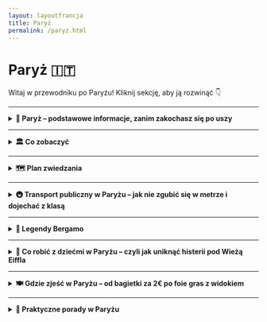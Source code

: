 ```yaml
---
layout: layoutfrancja
title: Paryż
permalink: /paryz.html
---
```


# Paryż 🇮🇹

Witaj w przewodniku po Paryżu! Kliknij sekcję, aby ją rozwinąć 👇

---

<details>
  <summary><strong>🗼 Paryż – podstawowe informacje, zanim zakochasz się po uszy</strong></summary>

  <p><strong>Paryż</strong> to nie tylko wieża Eiffla i croissanty. To stan umysłu. Miejsce, gdzie każdy kąt wygląda jak kadr z filmu, a każda bagietka smakuje jak nagroda za przetrwanie lotu tanimi liniami.</p>

  <p>To stolica Francji, miasto świateł, sztuki, miłości, no i korków. Leży nad Sekwaną, liczy ponad 2 miliony mieszkańców i ma więcej muzeów niż ty zdjęć z wakacji. Kultura wylewa się z każdego zaułka, a kalorie – z każdego rogalika.</p>

  <h4>✨ Dlaczego warto pojechać?</h4>
  <ul>
    <li>Bo chcesz w końcu zobaczyć Mona Lisę, a nie tylko memy z jej twarzą.</li>
    <li>Bo spacer po Montmartre o zachodzie słońca naprawdę działa lepiej niż aplikacje randkowe.</li>
    <li>Bo fontanny, pałace, ogrody i wino za 3 euro to połączenie nie do odrzucenia.</li>
    <li>Bo to jedno z niewielu miejsc, gdzie możesz wyglądać jak turysta i jak artysta jednocześnie – w tym samym kapeluszu.</li>
  </ul>

  <h4>✈️ Lotniska i jak się dostać do centrum</h4>

  <p><strong>📍Paryż ma trzy lotniska:</strong></p>
  <ul>
    <li><strong>Charles de Gaulle (CDG)</strong> – największe, często chaotyczne, ale dobrze skomunikowane.</li>
    <li><strong>Orly (ORY)</strong> – mniejsze, bardziej kompaktowe, idealne przy locie z tanimi liniami.</li>
    <li><strong>Beauvais (BVA)</strong> – technicznie „Paryż”, praktycznie: pół godziny od Belgii 😉. Obsługuje głównie Ryanaira.</li>
  </ul>

  <h4>🚇 Jak dojechać z lotniska do centrum?</h4>
  <ul>
    <li><strong>Z CDG:</strong> RER B (kolej podmiejska) – ok. 35 minut do centrum. Koszt: ok. 11,80 €. Szybko, wygodnie, z odrobiną paryskiego znużenia.</li>
    <li><strong>Z ORY:</strong> OrlyBus do Denfert-Rochereau lub tramwaj T7 + metro. Koszt: ok. 9–12 €. Nieco kombinowania, ale działa.</li>
    <li><strong>Z BVA:</strong> Shuttle bus do Porte Maillot – trwa 1h15 min, kosztuje ok. 16–17 € w jedną stronę. W gratisie: szansa na mały jetlag i poznanie innych zagubionych dusz.</li>
  </ul>

  <p><em>Paryż nie jest najtańszy, ale też nie musi być. Jest za to piękny, różnorodny i nie do podrobienia – a w dodatku całkiem dobrze działa tu metro, więc nawet wieża Eiffla z Montmartre’em mogą być „po drodze”.</em></p>
</details>

---

<details>
  <summary><strong>🏛️ Co zobaczyć</strong></summary>
 
   <details>
    <summary><strong>🏰 Città Alta – średniowieczna magia na wzgórzu</strong></summary>
    <p><strong>Współrzędne:</strong> <em>45.7048° N, 9.6634° E</em></p>
      <p>
    Città Alta to taka włoska kapsuła czasu: średniowieczne mury, brukowane uliczki, pachnące focaccie i staruszki w oknach, które znają historię każdej kamienicy (i każdego sąsiada). To właśnie tu bije serce starego Bergamo – choć w praktyce bije nieco wolniej, bo wszyscy się zatrzymują, żeby zrobić zdjęcie, zjeść gelato albo westchnąć „mamooo, jakie to ładne”.
  </p>

  <p>
    Można tam dotrzeć pieszo – jeśli lubisz wyzwania, pot i satysfakcję – albo wjechać słynną <strong>kolejką Funicolare</strong>, co jest wersją deluxe dla turystów i ludzi, którzy już dziś zrobili 4000 kroków. Sam przejazd to osobna atrakcja: wagonik skrzypi, ale dzielnie wspina się pod górę, jakby wiedział, że wozi ludzi do bajki.
  </p>

  <p>
    Na miejscu znajdziesz wszystko, co włoskie dusze lubią najbardziej: <strong>Piazza Vecchia</strong>, czyli główny plac pełen kawiarenek i architektonicznej poezji, <strong>bazylikę Santa Maria Maggiore</strong>, która wygląda jakby ktoś rozrzucił w niej brokat i sztukaterię bez ograniczeń, a także <strong>Kaplicę Colleoniego</strong> – marmurowe marzenie egocentrycznego kondotiera (ale przyznajmy, gust miał świetny).
  </p>

  <p>
    Jeśli chcesz poczuć się jak w filmie, weź espresso, usiądź na ławce i słuchaj dźwięków miasta: dzieci biegających po placu, przewodników opowiadających niestworzone historie i turystów próbujących wymówić „Colleoni” bez śmiechu. A potem zgub się w wąskich uliczkach, bo właśnie tam – za rogiem z suszącym się praniem – kryje się prawdziwy klimat Bergamo.
  </p>

  <p>
    <strong>Wskazówka prosto z serca (i żołądka):</strong> nie opuszczaj Città Alta bez spróbowania <em>polenty z mięsnym sosem</em>. W miejscowej wersji jest tak dobra, że możesz na chwilę zapomnieć, jak się mówi „gluten”.
  </p>
    <ul>
      <li><strong>Wstęp:</strong> Spacer darmowy. Widoki – bezcenne.</li>
    </ul>
  </details>

  <details>
    <summary><strong>⛪ Piazza Vecchia i Bazylika Santa Maria Maggiore – serce i dusza miasta</strong></summary>
    <p><strong>Współrzędne:</strong> <em>45.7038° N, 9.6628° E</em></p>
    
   <p>
    Gdyby place miały osobowość, <strong>Piazza Vecchia</strong> byłby starszym dżentelmenem w garniturze z epoki – z filiżanką espresso w jednej ręce i gazetą w drugiej. To serce Città Alta i obowiązkowy przystanek dla każdego turysty, który choć raz powiedział "kocham włoską architekturę", nie odróżniając renesansu od ricotty.
  </p>

  <p>
    Plac otoczony jest perełkami – w tym <em>Palazzo della Ragione</em>, średniowiecznym ratuszem, i wieżą Torre Civica, z której dzwony przypominają mieszkańcom, że czas mija (i że kawa stygnie). Na środku placu stoi fontanna Contarinich, przy której codziennie robione są tysiące zdjęć, z czego połowa to selfie z miną „Właśnie znalazłem się w katalogu UNESCO”.
  </p>

  <p>
    Idealne miejsce na chwilę kontemplacji, kawę za 4 euro i podsłuchiwanie przewodników tłumaczących, dlaczego ten plac „łączy ducha republikańskiego z architektoniczną czystością”. A Ty po prostu usiądź, zjedz rogalika i udawaj, że rozumiesz.
  </p>

 <p>
    Bazylika wygląda jak skromna sąsiadka Kaplicy Colleoniego, ale tylko dopóki nie wejdziesz do środka. A żeby było śmieszniej – wejście nie jest przez główne drzwi (bo po co byłoby łatwo), tylko z boku. Takie włoskie „szukaj, a znajdziesz” w wersji sakralnej.
  </p>

  <p>
    Wnętrze to czysta barokowa ekstaza. Freski, złote stiuki, rzeźby i misternie rzeźbione drewniane stalle – czyli siedziska, na których chórzyści udają, że nie śpią. Tu naprawdę nie wiadomo, gdzie patrzeć – wszystko krzyczy „ZACHWYĆ SIĘ MNĄ”, a Ty, człowieku, tylko mrugasz oczami i próbujesz nie upuścić szczęki.
  </p>

  <p>
    Bazylika powstała w podzięce za ocalenie miasta od zarazy. A patrząc na ten przepych, można podejrzewać, że miasto chciało podziękować naprawdę konkretnie. Co ciekawe, to właśnie tu pochowany jest Donizetti – tak, ten od oper. Gdyby dziś żył, pewnie nagrałby TikToka z wnętrza.
  </p>
    <ul>
      <li><strong>Wstęp:</strong> Bazylika – darmowy (darowizny mile widziane, nawet w drobniakach).</li>
    </ul>
  </details>

  <details>
    <summary><strong>🧱 Mury weneckie – UNESCO z widokiem</strong></summary>
    <p><strong>Współrzędne:</strong> <em>45.7043° N, 9.6645° E</em></p>
    idna robota i darmowy taras widokowy</h2>

  <p>
    Gdyby te mury umiały mówić, pewnie westchnęłyby: „Znowu turyści z aparatem…”. Ale nie narzekają, bo od XVI wieku stoją jak stały – dumne, kamienne i wpisane na listę UNESCO (czyli międzynarodowy certyfikat „wow, ale fajne”). <strong>Mury Weneckie</strong> otaczają całą Città Alta i mają ponad 6 kilometrów długości. Idealne na spacer, randkę lub szybki detoks po tiramisu.
  </p>

  <p>
    Zbudowane zostały przez Wenecjan – nie z miłości do Bergamo, ale z miłości do strategii wojskowej. Miały chronić miasto przed wrogami, no i chyba się udało, bo dziś jedynym zagrożeniem są turyści z kijkami do selfie i gołębie, które nie mają respektu przed zabytkami.
  </p>

  <p>
    Co tu robić? Spacerować! Widoki są spektakularne: z jednej strony panorama Doliny Padu i nowoczesnej części Bergamo, z drugiej – średniowieczne dachy i wieże Città Alta. Idealne miejsce na zdjęcia w stylu „spontaniczne, ale stylizowane”. A jak już się zmęczysz, znajdziesz ławkę z widokiem i zadumasz się nad sensem życia (albo nad tym, gdzie zjeść kolację).
  </p>

  <p>
    <strong>Pro tip:</strong> przy zachodzie słońca mury zamieniają się w romantyczny bulwar, który działa lepiej niż aplikacje randkowe. Jeśli tu nie padnie „kocham cię”, to chyba tylko dlatego, że ktoś zagapił się na widok.
  </p>
    <ul>
      <li><strong>Wstęp:</strong> Bezpłatnie – idealne miejsce na spacer i selfie z historią w tle.</li>
    </ul>
  </details>

  <details>
  <summary><strong>🌳 Parco della Rocca – zieleń z widokiem na wieki</strong></summary>
  <p><strong>Współrzędne:</strong> <em>45.7064° N, 9.6606° E</em></p>

  <p>
    Jeśli spacerujesz po górnym Bergamo i nagle czujesz, że potrzebujesz oddechu od kamiennych uliczek i barokowych fasad – skieruj kroki do <strong>Parco della Rocca</strong>. To zielona enklawa w samym sercu Città Alta, idealna na piknik, zachwyt, chwilę ciszy albo... romantyczne wyznanie.
  </p>

  <p>
    Park znajduje się wokół XIII-wiecznej <strong>Rocca di Bergamo</strong> – dawnej fortecy, która patrzy z góry na miasto z miną „widziałam już wszystko”. Dziś z jej murów rozciąga się jeden z najpiękniejszych widoków na okolicę: dolinę, niższe dzielnice Bergamo, a przy dobrej pogodzie – nawet aż po Alpy!
  </p>

  <p>
    Ale Parco della Rocca to nie tylko widoki. To również alejki ocienione drzewami, stare mury, ławeczki (tu warto się zatrzymać), a także małe muzeum wojskowe (Museo Storico). Spacerując tutaj, czujesz się trochę jak w połączeniu ogrodu botanicznego z podręcznikiem historii – w najlepszym tego słowa znaczeniu.
  </p>

  <ul>
    <li><strong>Idealne na:</strong> spacer z kawą, zdjęcia panoramiczne, randkę z widokiem lub ucieczkę od tłumu.</li>
    <li><strong>Wejście:</strong> darmowe (Twój portfel też poczuje ulgę).</li>
    <li><strong>Jak dojść:</strong> z Piazza Vecchia w górę ulicą Salita della Rocca – kilka minut wspinaczki, ale warto!</li>
  </ul>

  <p>
    Parco della Rocca to jedno z tych miejsc, które nie krzyczą "turystyczna atrakcja", a jednak zostają w pamięci. I na zdjęciach. A jeśli usiądziesz tu z focaccią i popatrzysz na zachodzące słońce – istnieje spore ryzyko, że zakochasz się w Bergamo na dobre.
  </p>
</details>


  <details>
    <summary><strong>🖼️ Accademia Carrara – dla fanów sztuki i ram złoconych</strong></summary>
    <p><strong>Współrzędne:</strong> <em>45.7070° N, 9.6750° E</em></p>
    <p>
      Galeria sztuki, która może nie jest tak znana jak Uffizi, ale zawstydza niejedne europejskie muzea. Botticelli, Raffaello, Bellini i inni klasycy zawieszeni na ścianach w pięknych salach. Nawet jeśli nie jesteś fanem malarstwa – tu docenisz ciszę, klimat i... klimatyzację.
    </p>
    <ul>
      <li><strong>Wstęp:</strong> 10€ normalny</li>
    </ul>
  </details>
  
 <details>
    <summary><strong>🪦 Cappella Colleoni – grobowiec na bogato</strong></summary>
    <p><strong>Współrzędne:</strong> 45.7036, 9.6619</p>
      <p>
    Kiedy Bartolomeo Colleoni – kondotier, wojownik i mistrz autopromocji – postanowił zbudować sobie grobowiec, nie poszedł w minimalizm. Zamiast prostego nagrobka, zamówił <strong>kaplicę z marmuru, złota i dumy</strong>, wciśniętą z gracją pomiędzy bazylikę a ratusz. Efekt? Jeden z najbardziej ekstrawaganckich grobowców renesansu – bo przecież jak już umierać, to z klasą.
  </p>

  <p>
    Fasada kaplicy to czysta poezja z różowego i białego marmuru, pełna kolumn, rzeźb i ornamentów – wygląda trochę jak deser lodowy dla architektów. Wnętrze? Nie mniej efektowne – z freskami, które bardziej przypominają pałac niż miejsce wiecznego spoczynku.
  </p>

  <p>
    I teraz najlepsze: <strong>herb Colleoniego</strong> przedstawia... trzy kule. I tak, legenda głosi, że były to jego... „klejnoty”. Znajdziesz je wszędzie – na fasadzie, na posadzce, w herbach. Jeśli więc zobaczysz trzy kule obok siebie – to nie symbol olimpijski. To Colleoni.
  </p>

  <p>
    Dla Włochów to ważne miejsce kultu sztuki. Dla turystów – najlepszy przykład, jak z pompy zrobić arcydzieło. Dla Ciebie – obowiązkowy punkt programu i idealne tło do żartobliwego selfie w stylu "To też bym sobie zrobił, gdybym miał armię i renesans".
  </p>
 </details>

  <details>
    <summary><strong>🏛️ GAMeC – nowoczesność w kontrze do renesansu</strong></summary>
    <p><strong>Współrzędne:</strong> <em>45.7072° N, 9.6745° E</em></p>
    <p>
      Bergamo nie żyje tylko przeszłością! Tuż obok Carrary znajduje się <strong>Galleria d'Arte Moderna e Contemporanea</strong> – czyli GAMeC. Instalacje, performance’y, wideoart – to galeria, która mówi: „Zatrzymaj się i pomyśl”. Albo przynajmniej: „Zatrzymaj się i zdziw się”.
    </p>
    <ul>
      <li><strong>Wstęp:</strong> 7€ normalny</li>
    </ul>
  </details>
   
<details>
  <summary><strong>🕵️ Sekretne miejsca Bergamo</strong></summary>

<details>
    <summary><strong> 🪑 Sekretna ławeczka z widokiem</strong></summary>
  <p><strong>Współrzędne:</strong> 45.7030, 9.6645</p>

  <p>
    Jeśli Bergamo było grą w chowanego, to <strong>sekretna ławeczka z widokiem</strong> byłaby jednym z najbardziej skrywanych skarbów. Ukryta w jednym z zakamarków Città Alta, tuż przy starych murach, wygląda jak zwykła ławka – ale po chwili odpoczynku zaczynasz się zastanawiać, dlaczego jeszcze nikt nie napisał o niej książki. I to najlepiej z serii „W poszukiwaniu perfekcyjnego widoku”.
  </p>

  <p>
    Po pierwsze: widok. Mimo że na pierwszy rzut oka może wyglądać jak zwykły kącik z widokiem na dolinę, zaraz odkrywasz, że na horyzoncie widać całą panoramę Bergamo, z jeziorem Iseo w tle. Idealne na chwile, kiedy potrzebujesz oddechu po tym, jak przeszedłeś wszystkie turystyczne „must-see”. Możesz patrzeć na to przez godzinę, a wciąż nie być pewnym, czy jesteś w raju, czy po prostu świetnie spędzasz czas.
  </p>

  <p>
    A teraz najważniejsze: <strong>ta ławeczka nie jest łatwa do znalezienia</strong>. To nie jest miejsce, które ktoś wskaże Ci w przewodniku turystycznym. Musisz nieco zbłądzić, pomylić drogę, a potem pozwolić swojemu instynktowi turysty (czyli... byle jak się zgubić i nie panikować) doprowadzić cię do celu. Wówczas, jeśli masz szczęście, usiądziesz na tej ławce, patrząc na świat, który spowalnia, jakby chciał powiedzieć: „Nie martw się, tu nie ma pośpiechu”.
  </p>

  <p>
    Jeśli chcesz uciec od tłumów i poczuć się, jakbyś odkrył Bergamo na nowo, ta ławeczka jest dla Ciebie. W razie potrzeby włącz styl retro i poczuj się jak bohater w starym filmie – "Człowiek, który znalazł najpiękniejsze miejsce w Bergamo".
  </p>

</details>

  <details>
    <summary><strong>🪞 Vicolo della Neve – Ulica Ciszy i Cieni</strong></summary>
    <p><strong>Współrzędne:</strong> <em>45.7041° N, 9.6639° E</em></p>
    <p>
      Ta wąska uliczka w Città Alta to jak teleport do innego czasu. Cisza, stare mury, lekkie zawinięcie drogi i światło wpadające pod dziwnym kątem. Spacer nią wczesnym rankiem daje wrażenie, że zaraz zza rogu wyskoczy mnich albo renesansowy poeta. Albo duch. Ale spokojny!
    </p>
  </details>

  <details>
    <summary><strong>🔔 Torre del Gombito – wieża, której nikt nie szuka… a szkoda</strong></summary>
    <p><strong>Współrzędne:</strong> <em>45.7046° N, 9.6642° E</em></p>
    <p>
      W centrum Città Alta stoi średniowieczna wieża, którą mijają wszyscy – ale mało kto na nią wchodzi. A szkoda! Latem można się na nią wdrapać (po wcześniejszej rezerwacji) i zobaczyć panoramę miasta z zupełnie innej perspektywy. W gratisie dostajesz mięśnie nóg i brak tłumów.
    </p>
  </details>

  <details>
    <summary><strong>🌳 Scaletta dello Scorlazzone – schody donikąd (a jednak gdzieś)</strong></summary>
    <p><strong>Współrzędne:</strong> <em>45.7028° N, 9.6621° E</em></p>
    <p>
      Urocze, kamienne schody łączące Città Alta z niższym miastem. Prawie nikt ich nie zna, więc masz duże szanse być tam sam. Po drodze – dzikie ogrody, mury, i widoki idealne na melancholijny spacer z muzyką filmową w słuchawkach. Ewentualnie pizzą w ręku. Bo czemu nie.
    </p>
  </details>

  <details>
    <summary><strong>🕳️ Il Lavatoio – średniowieczna pralnia</strong></summary>
    <p><strong>Współrzędne:</strong> <em>45.7040° N, 9.6625° E</em></p>
    <p>
      Tu kiedyś kobiety prały ubrania i plotkowały o całym mieście. Dziś to spokojna altanka z wodą, ukryta przy Piazza Mercato delle Scarpe. Świetne miejsce na chwilę wytchnienia, zdjęcie w stylu „mniej znane perełki” i pogadankę o historii z kimś lokalnym (albo samym sobą).
    </p>
  </details>

  <details>
    <summary><strong>🏺 Museo Donizettiano – dla fanów muzycznych duchów</strong></summary>
    <p><strong>Współrzędne:</strong> <em>45.7053° N, 9.6649° E</em></p>
    <p>
      Gaetano Donizetti, słynny kompozytor operowy, urodził się w Bergamo. I chociaż jego muzeum to nie gigantyczna atrakcja, to właśnie dzięki temu jest idealnym sekretnym miejscem. Stare nuty, instrumenty, listy, biografia jak z filmu. W sam raz na chwilę ciszy i muzycznej refleksji.
    </p>
    <ul>
      <li><strong>Wstęp:</strong> 5€</li>
    </ul>
  </details>

</details>
</details>



---

<details>
  <summary><strong>🗺️ Plan zwiedzania</strong></summary>

  <details>
  <summary><strong>📅 Plan zwiedzania Bergamo – 1 dzień</strong></summary>

  <p><em>Masz tylko jeden dzień? Spokojnie. Bergamo da się pokochać od pierwszego kroku – szczególnie, jeśli krok prowadzi po brukowanych uliczkach Città Alta i kończy się widokiem z górskiej twierdzy.</em></p>

  <h3>🥐 Poranek – klasyka w Città Alta</h3>
  <ul>
    <li><strong>Start: Funicolare z dolnego miasta (Città Bassa)</strong> – pierwszy punkt programu to... kolejka linowa! Wjeżdżasz z gwarnego centrum na wzgórze Città Alta – czyli do serca średniowiecznego Bergamo. Widoki już teraz robią wrażenie.</li>
    <li><strong>Piazza Vecchia</strong> – centralny plac górnego miasta. Tu znajdziesz kawę, croissanta i atmosferę jak z filmu kostiumowego. Po lewej – fontanna Contarinich, po prawej – wieża Torre Civica. W środku? Ty z aparatem i espresso.</li>
    <li><strong>Santa Maria Maggiore & Cappella Colleoni</strong> – barokowo-romańskie arcydzieła. Rzeźby, freski i złoto. Dużo złota. A jeśli trafisz na grę organową – masz szczęście jak w lotto.</li>
  </ul>

  <h3>🏰 Przedpołudnie – widoki, mury i spacer wśród historii</h3>
  <ul>
    <li><strong>Torre del Gombito</strong> – średniowieczna wieża, przy której można złapać lokalną legendę i... schować się przed turystami. Uwaga: czasem otwarta do wspinaczki!</li>
    <li><strong>Spacer wzdłuż murów (Le Mura Veneziane)</strong> – wpisane na listę UNESCO mury obronne, z których roztacza się bajkowa panorama dolnego miasta i Alp. Idealne miejsce na selfie z wiaterkiem we włosach.</li>
    <li><strong>Castello di San Vigilio</strong> – jeśli masz jeszcze siły (i dobre buty), wejdź lub wjedź kolejką na wzgórze. Ruiny zamku, widoki aż po Mediolanie i... odrobina legendy o duchu króla Teodoryka gratis.</li>
  </ul>

  <h3>🍝 Obiad – smakuj lokalnie!</h3>
  <p>
    Bergamo to stolica <strong>casoncelli</strong> – lokalnych pierożków z mięsem, masłem i szałwią. Zatrzymaj się w jednej z restauracji w Città Alta (np. <em>La Tana</em> albo <em>Trattoria Tre Torri</em>) i pozwól sobie na dłuższą przerwę. A po obiedzie – <strong>polenta e osei</strong>, czyli słodki deser, który wygląda jak ptaszek na żółtym cieście.
  </p>

  <h3>🖼️ Popołudnie – sztuka, zakamarki i chill</h3>
  <ul>
    <li><strong>Accademia Carrara</strong> (dla fanów sztuki) – jedno z najlepszych muzeów malarstwa we Włoszech, z dziełami Botticellego, Belliniego i nie tylko.</li>
    <li><strong>Via Colleoni</strong> – główny deptak górnego miasta. Kawiarnie, lodziarnie, małe sklepiki – i dźwięk kroków na kamieniu.</li>
    <li><strong>Mała dygresja: Gelato!</strong> – obowiązkowo spróbuj lodów z <em>La Marianna</em> – to tu podobno powstały lody stracciatella.</li>
  </ul>

  <h3>🌇 Wieczór – Bergamo jak z bajki</h3>
  <ul>
    <li><strong>Kolacja z widokiem</strong> – zarezerwuj stolik w restauracji z tarasem (np. <em>Ristorante Da Mimmo</em>) i delektuj się widokiem Città Bassa przy winie i ostatnim kęsie casoncelli.</li>
    <li><strong>Powrót funicolare</strong> – po zmroku kolejka zjeżdża z górskiego miasta jak wehikuł czasu. Światła miasta poniżej, światło księżyca nad głową. Idealne zakończenie idealnego dnia.</li>
  </ul>

  <p><em>1 dzień w Bergamo? Starczy, by się zakochać. Ale zostawi Cię z myślą: „muszę tu wrócić”.</em></p>
</details>
</details>

---

<details>
  <summary><strong>🚇 Transport publiczny w Paryżu – jak nie zgubić się w metrze i dojechać z klasą</strong></summary>
  <p>Paryż to raj (albo koszmar) komunikacyjny – zależy, czy złapiesz dobrą aplikację i bilet, czy utkniesz między linią 13 a panem grającym na akordeonie.</p>

  <h4><strong>🚉 Metro, RER, autobusy i tramwaje – co, gdzie i jak:</strong></h4>
  <ul>
    <li><strong>Metro (Métro)</strong> – 16 linii, kolory, numery, zawijasy jak spaghetti. Działa szybko i często, ale nie zawsze ma windy (uwaga na wózki!).</li>
    <li><strong>RER (A, B, C, D, E)</strong> – szybsze pociągi, dojeżdżają na przedmieścia i lotniska. Uwaga: bilety muszą pasować do strefy!</li>
    <li><strong>Autobusy</strong> – świetne widoki, ale często korki. Za to można podziwiać miasto z wygodnego siedzenia (o ile znajdziesz wolne).</li>
    <li><strong>Tramwaje</strong> – obrzeża miasta, przydatne, gdy nocujesz „nieco dalej od centrum”. Czyste, nowoczesne, spokojne.</li>
  </ul>

  <h4><strong>🎫 Bilety i karty – nie daj się zaskoczyć</strong></h4>
  <ul>
    <li><strong>Ticket t+</strong> – klasyczny bilet jednorazowy (2,15 €), działa przez 90 minut na metro, RER (w granicach miasta), autobus i tramwaj.</li>
    <li><strong>Carnet (pakiet 10 biletów)</strong> – teraz w wersji elektronicznej na kartę <em>Navigo Easy</em>. Taniej i bez papieru!</li>
    <li><strong>Karta Navigo</strong> – jeśli jesteś w Paryżu na tydzień, karta <strong>Navigo Semaine</strong> to złoto: nielimitowane przejazdy za ~30€ (ważne: tydzień liczony od poniedziałku do niedzieli!).</li>
    <li><strong>Dzieciaki</strong> – do 4. roku życia za darmo, 4–10 lat – zniżki.</li>
  </ul>

  <h4><strong>📱 Aplikacje, które Cię uratują:</strong></h4>
  <ul>
    <li><strong>Bonjour RATP</strong> – oficjalna appka paryskiego transportu. Pokazuje trasy, opóźnienia, planuje dojazdy.</li>
    <li><strong>Citymapper</strong> – najlepszy przyjaciel turysty. Pokazuje każdą możliwą kombinację dojazdu (łącznie z hulajnogą i teleportacją).</li>
    <li><strong>Google Maps</strong> – działa, ale czasem pokazuje zbyt ambitne kombinacje.</li>
  </ul>

  <p><strong>Tip:</strong> Metro działa od ok. 5:30 do 1:15 (piątek i sobota dłużej). RER do lotnisk ma swoje humory – sprawdzaj odjazdy!</p>
  <p><strong>Uwaga:</strong> Zawsze trzymaj bilet aż do końca – kontrola może być niespodziewana i kosztowna (mandat: ~50€).</p>
  <p><strong>Dla odważnych:</strong> Paryskie rowery (Vélib’) i hulajnogi – są wszędzie. Ale ruch uliczny bywa jak z Mad Maxa, więc kask, refleks i silne nerwy wskazane.</p>

<h4><strong>✈️ Jak dostać się z lotniska do centrum Paryża – bez bankructwa i łez</strong></h4>
  
  <h4><strong>🛫 Lotnisko Charles de Gaulle (CDG) – największy kolos</strong></h4>
  <ul>
    <li><strong>🚆 RER B</strong> – najszybsza i najtańsza opcja: ok. 35 min do centrum (Gare du Nord, Châtelet). Cena: 11,80 €. Uwaga na kieszonkowców i czasem brudne wagony.</li>
    <li><strong>🚌 RoissyBus</strong> – jedzie do Opéra, wygodny, klimatyzowany. Cena: ok. 16,50 €, czas: 60–75 min.</li>
    <li><strong>🚖 Taksówka</strong> – oficjalna, ryczałtowa cena: 56 € do Lewego Brzegu, 53 € do Prawego Brzegu. Pamiętaj: tylko z postoju, nie daj się złapać „panu z bagażnikiem”!</li>
  </ul>

  <h4><strong>🛫 Lotnisko Orly (ORY) – mniejsze, ale też konkretne</strong></h4>
  <ul>
    <li><strong>🚆 Orlyval + RER B</strong> – szybka kolejka do stacji Antony, dalej RER B do centrum. Cena łączna: ok. 12,10 €.</li>
    <li><strong>🚌 OrlyBus</strong> – dojeżdża do Denfert-Rochereau (metro 4 i 6). Czas: 30–40 min, cena: ok. 11 €.</li>
    <li><strong>🚖 Taksówka</strong> – 37 € (Lewy Brzeg), 32 € (Prawy Brzeg). Jak wyżej – tylko z oficjalnego postoju.</li>
  </ul>

  <h4><strong>🛬 Lotnisko Beauvais (BVA) – czyli „niby Paryż”, ale 85 km dalej</strong></h4>
  <ul>
    <li><strong>🚌 Shuttle bus Beauvais – Porte Maillot</strong> – jedyna sensowna opcja. Cena: 18,90 € (online), 20,90 € (na miejscu), czas: ok. 1h 15 min. Potem metro 1 i dalej.</li>
    <li><strong>🚖 Taksówka?</strong> – tylko jeśli wygrałeś w Eurojackpot. Cena: ponad 170 €, więc raczej: nie polecamy.</li>
  </ul>

  <h4><strong>📱 Tipy na dobry start</strong></h4>
  <ul>
    <li><strong>Pobierz aplikację Citymapper</strong> – poda Ci najlepszą opcję na żywo.</li>
    <li><strong>Kup bilet wcześniej online</strong> (np. na RER lub shuttle) – oszczędzasz czas i stres.</li>
    <li><strong>Unikaj „taksówkarzy” bez licencji</strong> – jeśli ktoś Cię nagabuje w hali przylotów, uciekaj szybciej niż przed ślimakiem w sosie czosnkowym.</li>
  </ul>

  <p><strong>Bonus:</strong> Weź ze sobą euro w gotówce – nie każdy automat kartę lubi, a na lotniskach kapryszą szczególnie!</p>
</details>


---

<details>
  <summary><strong>🤔 Legendy Bergamo</strong></summary>

  <h3>👑 Duch króla Teodoryka – wzgórze San Vigilio</h3>
  <p>
    Na wzgórzu San Vigilio, gdzie dziś rozciągają się ruiny średniowiecznego zamku i jeden z najpiękniejszych widoków na miasto, miejscowi opowiadają o duchu króla Teodoryka Wielkiego. Podobno nocą pojawia się tam jeździec na czarnym koniu – w milczeniu patrolujący wzgórze. Czy to legenda, czy tylko gra światła i cienia – jedno jest pewne: to idealne miejsce na tajemniczy spacer przy zachodzie słońca.
  </p>

  <h3>🪙 Cudowna moneta św. Grzegorza – plac przy kościele San Michele al Pozzo Bianco</h3>
  <p>
    W czasach zarazy jeden z zakonników, św. Grzegorz, wrzucił do misy z jałmużną srebrną monetę, która każdego dnia się odnawiała. Miejsce, gdzie miał rzekomo przebywać, to okolice <strong>kościoła San Michele al Pozzo Bianco</strong> – znanego z wyjątkowych fresków i mistycznej atmosfery. Mówi się, że kto znajdzie tam monetę, będzie miał szczęście przez cały rok.
  </p>

  <h3>🦅 Orzeł z herbu miasta – Porta San Giacomo</h3>
  <p>
    Herb Bergamo przedstawia złotego orła – a jego legenda związana jest z bramą <strong>Porta San Giacomo</strong>. Według opowieści, właśnie nad tą bramą orzeł krążył przez trzy dni, zanim zniknął w chmurach. Znak uznano za boską ochronę nad miastem, a Porta San Giacomo do dziś zachowała wyjątkowy, niemal magiczny charakter – szczególnie po zmroku.
  </p>
  
  <h3>🌕 Tajemnicze źródło pod Torre del Gombito</h3>
  <p>
    Tuż obok wieży <strong>Torre del Gombito</strong> w sercu Città Alta (górnego miasta) znajduje się niepozorne przejście prowadzące do starego źródła. Mówi się, że woda z niego miała kiedyś właściwości uzdrawiające – a kto pił z niego po północy, ten miał śnić prorocze sny. Dziś dostęp jest ograniczony, ale niektórzy nadal próbują dostać się tam... dla klimatu i nuty magii.
  </p>

  <p><em>Bergamo skrywa swoje sekrety w zaułkach, bramach i starych murach. Jeśli chcesz naprawdę poznać duszę miasta – daj się poprowadzić legendom i opowieściom. A może sam odkryjesz kolejną?</em></p>
</details>

---

<details>
  <summary><strong>🎠 Co robić z dziećmi w Paryżu – czyli jak uniknąć histerii pod Wieżą Eiffla</strong></summary>
  <ul>
    <li><strong>🦕 Muzeum Historii Naturalnej (Muséum national d’Histoire naturelle)</strong> – gigantyczne szkielety dinozaurów, dzikie zwierzęta w wersji wypchanej i całe mnóstwo „wow”. Raj dla młodych odkrywców.</li>
    
    <li><strong>🧪 Cité des Sciences et de l’Industrie</strong> – interaktywne centrum nauki z działem tylko dla dzieci (<em>Cité des Enfants</em>). Można dotykać, klikać, testować – i nikt nie krzyczy „nie ruszaj!”.</li>
    
    <li><strong>🎢 Disneyland Paris</strong> – klasyka. Dojazd RER A z centrum, cały dzień magii, kolejek i… czekania. Ale dzieciaki będą wspominać latami. Portfel – trochę krócej.</li>
    
    <li><strong>🌳 Ogród Luksemburski</strong> – karuzela retro, teatrzyk marionetek (<em>Guignol!</em>), mini żaglówki na stawie i ogromny plac zabaw. Idealne miejsce na piknik + reset dla rodziców.</li>
    
    <li><strong>🦓 Zoo de Vincennes (Parc Zoologique de Paris)</strong> – nowoczesne, przestronne, ze zwierzakami w ładnych warunkach. Słonie, żyrafy i pingwiny czekają.</li>
    
    <li><strong>🐟 Akwarium de Paris</strong> – niepozorne, ale świetne. Z rekinami, interaktywnym dotykaniem rybek i pokazami. Plus: widok na Wieżę Eiffla z parku obok!</li>
    
    <li><strong>🚂 Kolejka Montmartre (Funiculaire)</strong> – niby banalne, ale dzieciaki KOCHAJĄ jeździć w górę i w dół. A potem można karmić gołębie pod Sacré-Cœur.</li>
    
    <li><strong>🎨 Warsztaty i animacje w Luwrze</strong> – tak, serio! Luwr ma specjalne trasy dla rodzin z dziećmi i weekendowe zajęcia. Mona Lisa + zabawa = sukces.</li>
  </ul>
  <p><strong>Tip:</strong> Dzieci do 18 lat wchodzą za darmo do wielu muzeów i atrakcji. Zabierz paszport lub legitymację!</p>
  <p><strong>Plan B:</strong> Kiedy wszystko zawiedzie – lody z Berthillon na Wyspie św. Ludwika i bąbelki w parku. Sprawdzone, działa.</p>


  <h4><strong>📱 Aplikacje mobilne, które uratują Ci dzień z dziećmi w Paryżu</strong></h4>
  <ul>
    <li><strong>🗺️ Paris Mômes</strong> – francuska aplikacja (i strona) z aktualnymi wydarzeniami, warsztatami i atrakcjami dla dzieci. Działa jak magiczny kalendarz rozrywki – tylko po francusku, więc Google Translate idzie w ruch!</li>

    <li><strong>🎨 Le Louvre – Kids Tour</strong> – oficjalna aplikacja do zwiedzania Luwru z dziećmi. Zadania, quizy i trasy rodzinne. Mona Lisa staje się bohaterką przygody!</li>

    <li><strong>🎧 GuidiGO</strong> – aplikacja z interaktywnymi audio-przewodnikami dla dzieci (i dorosłych). Są trasy po muzeach, dzielnicach i parkach. Wybierasz wiek dziecka i gotowe.</li>

    <li><strong>🧚 Paris ci la Sortie</strong> – aplikacja z mapą atrakcji z windą, rampą i dostępem dla wózków. Brzmi nudno? Dopóki nie staniesz przed schodami z dzieckiem w wózku i trzema walizkami.</li>

    <li><strong>🧩 GeoMagique Paris</strong> – rozszerzona rzeczywistość (AR) z zagadkami i zadaniami w różnych punktach Paryża. Dziecko łapie Pokemony 2.0, a Ty pijesz kawę. Win-win.</li>

    <li><strong>🎲 TFOU Aventure</strong> – francuska aplikacja pełna mini-gier i misji miejskich. Idealna na przystanki, kolejki i metro. Działa offline = zbawienie w podziemiu.</li>
  </ul>
  <p><strong>Tip:</strong> Pamiętaj, żeby pobrać mapy offline (np. Google Maps, Maps.me), bo paryskie metro + roaming to czasem czarna dziura zasięgu.</p>
  <p><strong>Plan awaryjny:</strong> YouTube Kids + słuchawki. Czasem po prostu trzeba przetrwać do kolacji.</p>
</details>



---


<details>
  <summary><strong>🍽️ Gdzie zjeść w Paryżu – od bagietki za 2€ po foie gras z widokiem</strong></summary>

  <h4><strong>🥖 Tanie, ale pyszne – budżetowy smak Paryża</strong></h4>
  <ul>
    <li><strong>Chez Gladines</strong> – bistro z kuchnią baskijską. Porcje jak u babci, ceny jak z lat 2000. Adres: 30 Rue des cinq Diamants.</li>
    <li><strong>L’As du Fallafel</strong> – słynny falafel na Marais. Tanio, szybko, obłędnie. Kolejki, ale warto! Adres: 34 Rue des Rosiers.</li>
    <li><strong>Bouillon Pigalle</strong> – kultowa paryska jadłodajnia: klasyki kuchni francuskiej za 10–15 €. Smacznie, tłoczno, autentycznie. Adres: 22 Boulevard de Clichy.</li>
    <li><strong>Crêperie Genia</strong> – tanie naleśniki słodkie i wytrawne przy Sorbonie. Adres: 7 Rue de la Harpe.</li>
    <li><strong>Boulangerie Utopie</strong> – piekarnia, która potrafi odmienić poranek. Croissant z czarnym sezamem? Tak, poproszę. Adres: 20 Rue Jean-Pierre Timbaud.</li>
  </ul>

  <h4><strong>🥂 Coś bardziej fancy – wyższy poziom Paryża</strong></h4>
  <ul>
    <li><strong>Septime (★ Michelin)</strong> – nowoczesna francuska kuchnia, elegancko, ale nie nadęcie. Rezerwacje z wyprzedzeniem! Adres: 80 Rue de Charonne.</li>
    <li><strong>Le Train Bleu</strong> – restauracja jak z filmu: w starym dworcu Gare de Lyon. Jedzenie dobre, ale wnętrze kradnie show. Adres: Place Louis-Armand.</li>
    <li><strong>Le Procope</strong> – najstarsza kawiarnia w Paryżu (działa od 1686!). Historyczny klimat + klasyczne dania. Adres: 13 Rue de l’Ancienne Comédie.</li>
    <li><strong>Girafe</strong> – stylowy lokal z widokiem na wieżę Eiffla. Idealny na romantyczną kolację lub pokaz "Patrz, mam na Insta!". Adres: 1 Place du Trocadéro.</li>
    <li><strong>Lapérouse</strong> – salonki, kandelabry, atmosfera XIX w. Nie najtaniej, ale warto choć raz. Adres: 51 Quai des Grands Augustins.</li>
  </ul>

  <h4><strong>🍷 Tipy kulinarne:</strong></h4>
  <ul>
    <li><strong>Menu formule</strong> w porze lunchu (12:00–14:00) to okazja – przystawka + danie + deser za 15–20 €.</li>
    <li><strong>Woda z kranu</strong> w restauracji to norma – poproś o "une carafe d’eau". Nie daj sobie wcisnąć butelki za 6 €.</li>
    <li><strong>Napiwki</strong> – wliczone w cenę (service compris), ale za wyjątkową obsługę można zostawić 1–2 € na stole.</li>
    <li><strong>Rezerwacje</strong> – w popularnych miejscach konieczne, szczególnie wieczorem i w weekendy.</li>
  </ul>

  <p><strong>Bonus:</strong> Masz mało czasu? Wpadnij do <em>Monoprix</em> lub <em>Franprix</em> po gotowe kanapki, sałatki i croissanty – piknik w parku z widokiem na Sekwanę to klasyk!</p>
</details>


---

<details>
  <summary><strong>🧳 Praktyczne porady w Paryżu</strong></summary>
 
  <h4><strong>🛍️ Co warto kupić w Paryżu – czyli pamiątki z klasą (i bez plastiku)</strong></h4>
  
  <ul>
    <li><strong>🧴 Perfumy z niszowych perfumerii</strong> – zamiast duty-free, zajrzyj do <em>Fragonard, Serge Lutens, Diptyque</em> lub <em>Maison Francis Kurkdjian</em>. Możesz też stworzyć własny zapach!</li>
    <li><strong>🍷 Francuskie wino i sery (vacuum!)</strong> – wina z małych sklepów są często lepsze i tańsze niż w markecie. Ser kupuj zapakowany próżniowo – celnik będzie wdzięczny.</li>
    <li><strong>🥐 Makaroniki (ale z dobrych cukierni)</strong> – zapomnij o lotniskowych! Celuj w <em>Ladurée, Pierre Hermé</em> lub lokalne patisseries. A potem chroń jak skarb w podręcznym.</li>
    <li><strong>📓 Notatniki z Paryża</strong> – kultowe <em>papiernicze cuda z Papier Tigre, Rhodia</em> lub <em>Merci</em>. Idealne dla fanów pisania, szkicowania i estetyki w stylu „Paryż to stan umysłu”.</li>
    <li><strong>🎨 Grafiki i plakaty z Montmartre</strong> – ręcznie robione szkice, akwarele albo oldschoolowe plakaty z wystaw i kin. Tanie, lekkie i piękne.</li>
    <li><strong>🥖 Kuchenne klasyki</strong> – foremki do madelinek, przyprawy z targu, musztarda z Dijon w słoiku retro… czyli Paryż do zjedzenia po powrocie.</li>
    <li><strong>👗 Ubrania z second-handów i concept store'ów</strong> – szukaj perełek w dzielnicy Le Marais, na pchlich targach (np. <em>Puces de Saint-Ouen</em>) lub w butikach z modą z recyklingu.</li>
    <li><strong>🎭 Coś z muzeum, ale z głową</strong> – np. zakładka z Luwru, skarpetki z Wieżą Eiffla (tak, serio) albo notatnik z Claude Monetem. Sztuka w wersji użytkowej.</li>
  </ul>
  <p><strong>Uwaga na pułapki:</strong> breloczki 5 za 1€ przy Sacré-Cœur są urocze, ale raczej nie przetrwają tygodnia. No i nie kupuj "oryginalnych" torebek Diora z metra – chyba że lubisz rozczarowania.</p>

  <h4><strong>🥖 Jedzenie – jak nie zbankrutować i dobrze zjeść</strong></h4>
  <p>Francuska kuchnia to sztuka, ale ceny bywają jak z opery – dramatyczne. Szukaj bistro z tabliczką <em>plat du jour</em>, omijaj knajpy z widokiem na Wieżę Eiffla (chyba że lubisz spaghetti za 26€).</p>
  <p><strong>Boulangerie</strong> to Twoi najlepsi przyjaciele – bagietki, quiche i desery ratują dzień. A <strong>supermarkety Monoprix, Franprix i Carrefour City</strong> to zbawienie dla budżetowego podróżnika.</p>
  <p><strong>Tip:</strong> Zamawiaj wodę z kranu – <em>une carafe d’eau</em>. Jest za darmo i legalna. Serio.</p>

  <h4><strong>🕰️ Godziny otwarcia – czyli kiedy nie odbić się od drzwi</strong></h4>
  <p>Paryż lubi odpoczywać. Większość muzeów zamknięta w <strong>poniedziałki lub wtorki</strong>. Restauracje też miewają przerwy między 15:00 a 19:00 – bo czemu nie.</p>
  <p><strong>Tip:</strong> Zawsze sprawdź godziny online przed wizytą, zwłaszcza w mniejszych muzeach. Google nie zawsze mówi prawdę, ale strony oficjalne – raczej tak.</p>

  <h4><strong>📶 Internet – jak nie zjeść całego pakietu w roamingu</strong></h4>
  <p>We Francji roaming z UE działa, ale jeśli potrzebujesz dużo internetu, rozważ kartę SIM lokalną (np. Free, Orange). Wiele kawiarni i fast foodów ma Wi-Fi, ale trzeba się zalogować (czasem podając e-mail z kosmosu).</p>
  <p><strong>Tip:</strong> Paryż ma też darmowe Wi-Fi miejskie – np. w parkach, muzeach, bibliotekach. Działa różnie, ale działa!</p>

  <h4><strong>🎫 Bilety do atrakcji – jak nie stać godzinę w kolejce</strong></h4>
  <p>Kupuj online z wyprzedzeniem – szczególnie do Wieży Eiffla, Luwru i Sainte-Chapelle. Kolejki potrafią być legendarne, a internet to Twój rycerz na białym koniu.</p>
  <p><strong>Paris Museum Pass</strong> daje dostęp do ponad 50 atrakcji – jeśli planujesz zwiedzać intensywnie, zwraca się szybko. A do wielu miejsc (np. muzea) osoby <strong>do 26. roku życia z UE</strong> wchodzą za darmo!</p>

  <h4><strong>🧻 Toalety – temat wstydliwy, ale ważny</strong></h4>
  <p>Paryż ma darmowe toalety publiczne (automatyczne kabiny – futurystyczne, ale czasem przerażające). Szukaj ich na mapach jako „Sanisette”.</p>
  <p>Alternatywa: kawiarnie, galerie handlowe lub McDonald's (ale często z kodem z paragonu). Zawsze miej ze sobą chusteczki. I cierpliwość.</p>

  <h4><strong>🧥 Styl i ubiór – jak nie wyglądać jak turysta</strong></h4>
  <p>Paryżanie są stylowi, ale nie przesadzaj – nie musisz mieć beretu i bagietki pod pachą. Postaw na klasykę, neutralne kolory, wygodne buty i… parasolkę. Zawsze parasolkę.</p>
  <p><strong>Tip:</strong> Jeśli masz zamiar wchodzić do kościołów lub muzeów – zakryj ramiona. Niektóre miejsca tego pilnują (albo przynajmniej robią srogie miny).</p>

  <h4><strong>💡 Pro tipy last minute</strong></h4>
  <ul>
    <li><strong>Uwaga na kieszonkowców!</strong> Zwłaszcza w metrze, na Montmartre i pod Wieżą Eiffla. Plecak z przodu, telefon schowany, uśmiech gotowy.</li>
    <li><strong>Nie daj się naciągnąć na "bransoletki przyjaźni"</strong> – to klasyk pod Sacré-Cœur.</li>
    <li><strong>Sprawdź, czy nie ma strajku</strong>. To nie żart – strajki to francuski sport narodowy. Info znajdziesz na stronie <em>ratp.fr</em> lub <em>sncf.com</em>.</li>
  </ul>

</details>
